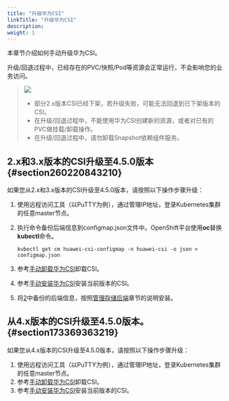 ```yaml
---
title: "升级华为CSI"
linkTitle: "升级华为CSI"
description: 
weight: 1
---
```


本章节介绍如何手动升级华为CSI。

升级/回退过程中，已经存在的PVC/快照/Pod等资源会正常运行，不会影响您的业务访问。

>![](/css-docs/public_sys-resources/zh/icon-notice.gif)  
>-   部分2.x版本CSI已经下架，若升级失败，可能无法回退到已下架版本的CSI。
>-   在升级/回退过程中，不能使用华为CSI创建新的资源，或者对已有的PVC做挂载/卸载操作。
>-   在升级/回退过程中，请勿卸载Snapshot依赖组件服务。

## 2.x和3.x版本的CSI升级至4.5.0版本{#section260220843210}

如果您从2.x和3.x版本的CSI升级至4.5.0版本，请按照以下操作步骤升级：

1.  使用远程访问工具（以PuTTY为例），通过管理IP地址，登录Kubernetes集群的任意master节点。
2.  <a name="li1699321211285"></a>执行命令备份后端信息到configmap.json文件中。OpenShift平台使用**oc**替换**kubectl**命令。

    ```
    kubectl get cm huawei-csi-configmap -n huawei-csi -o json > configmap.json
    ```

3.  参考[手动卸载华为CSI](/docs/安装部署/卸载华为CSI/手动卸载华为CSI)卸载CSI。
4.  参考[手动安装华为CSI](/docs/安装部署/安装华为CSI/手动安装华为CSI)安装当前版本的CSI。
5.  将[2](#li1699321211285)中备份的后端信息，按照[管理存储后端](/docs/存储后端管理/管理存储后端)章节的说明安装。

## 从4.x版本的CSI升级至4.5.0版本。{#section173369363219}

如果您从4.x版本的CSI升级至4.5.0版本，请按照以下操作步骤升级：

1.  使用远程访问工具（以PuTTY为例），通过管理IP地址，登录Kubernetes集群的任意master节点。
2.  参考[手动卸载华为CSI](/docs/安装部署/卸载华为CSI/手动卸载华为CSI)卸载CSI。
3.  参考[手动安装华为CSI](/docs/安装部署/安装华为CSI/手动安装华为CSI)安装当前版本的CSI。

